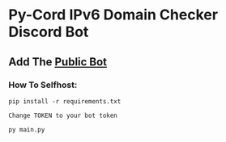 # **Py-Cord IPv6 Domain Checker Discord Bot**
## Add The [Public Bot](https://discord.com/api/oauth2/authorize?client_id=1064581716779470889&permissions=2147486720&scope=bot)
### How To Selfhost:
```
pip install -r requirements.txt
```
```
Change TOKEN to your bot token
```
```
py main.py
```
